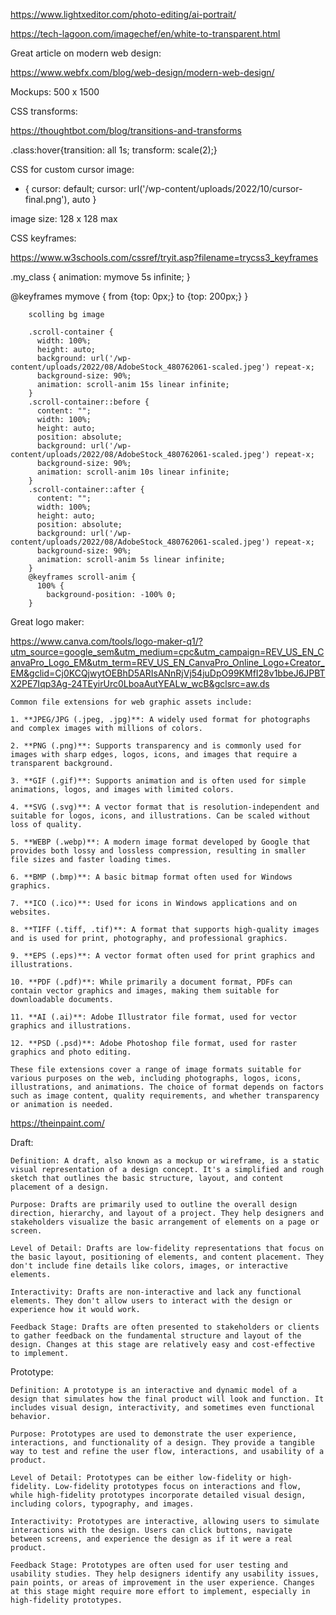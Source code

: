 
https://www.lightxeditor.com/photo-editing/ai-portrait/


https://tech-lagoon.com/imagechef/en/white-to-transparent.html

Great article on modern web design:


https://www.webfx.com/blog/web-design/modern-web-design/


Mockups: 500 x 1500


CSS transforms: 

https://thoughtbot.com/blog/transitions-and-transforms

.class:hover{transition: all 1s; transform: scale(2);}

CSS for custom cursor image:

*  { cursor: default; cursor: url('/wp-content/uploads/2022/10/cursor-final.png'), auto }


image size: 128 x 128 max


CSS keyframes:

https://www.w3schools.com/cssref/tryit.asp?filename=trycss3_keyframes

.my_class {
  animation: mymove 5s infinite;
}

@keyframes mymove {
  from {top: 0px;}
  to {top: 200px;}
}

<div class = "my_class"></div>


        scolling bg image

        .scroll-container {
          width: 100%;
          height: auto;
          background: url('/wp-content/uploads/2022/08/AdobeStock_480762061-scaled.jpeg') repeat-x;
          background-size: 90%;
          animation: scroll-anim 15s linear infinite;
        }
        .scroll-container::before {
          content: "";
          width: 100%;
          height: auto;
          position: absolute;
          background: url('/wp-content/uploads/2022/08/AdobeStock_480762061-scaled.jpeg') repeat-x;
          background-size: 90%;
          animation: scroll-anim 10s linear infinite;
        }
        .scroll-container::after {
          content: "";
          width: 100%;
          height: auto;
          position: absolute;
          background: url('/wp-content/uploads/2022/08/AdobeStock_480762061-scaled.jpeg') repeat-x;
          background-size: 90%;
          animation: scroll-anim 5s linear infinite;
        }
        @keyframes scroll-anim {
          100% {
            background-position: -100% 0;
        }

Great logo maker:

https://www.canva.com/tools/logo-maker-q1/?utm_source=google_sem&utm_medium=cpc&utm_campaign=REV_US_EN_CanvaPro_Logo_EM&utm_term=REV_US_EN_CanvaPro_Online_Logo+Creator_EM&gclid=Cj0KCQjwytOEBhD5ARIsANnRjVj54juDpO99KMfI28v1bbeJ6JPBTX2PE7Iqp3Ag-24TEyirUrc0LboaAutYEALw_wcB&gclsrc=aw.ds



    Common file extensions for web graphic assets include:
  
    1. **JPEG/JPG (.jpeg, .jpg)**: A widely used format for photographs and complex images with millions of colors.
    
    2. **PNG (.png)**: Supports transparency and is commonly used for images with sharp edges, logos, icons, and images that require a transparent background.
    
    3. **GIF (.gif)**: Supports animation and is often used for simple animations, logos, and images with limited colors.
    
    4. **SVG (.svg)**: A vector format that is resolution-independent and suitable for logos, icons, and illustrations. Can be scaled without loss of quality.
    
    5. **WEBP (.webp)**: A modern image format developed by Google that provides both lossy and lossless compression, resulting in smaller file sizes and faster loading times.
    
    6. **BMP (.bmp)**: A basic bitmap format often used for Windows graphics.
    
    7. **ICO (.ico)**: Used for icons in Windows applications and on websites.
    
    8. **TIFF (.tiff, .tif)**: A format that supports high-quality images and is used for print, photography, and professional graphics.
    
    9. **EPS (.eps)**: A vector format often used for print graphics and illustrations.
    
    10. **PDF (.pdf)**: While primarily a document format, PDFs can contain vector graphics and images, making them suitable for downloadable documents.
    
    11. **AI (.ai)**: Adobe Illustrator file format, used for vector graphics and illustrations.
    
    12. **PSD (.psd)**: Adobe Photoshop file format, used for raster graphics and photo editing.
    
    These file extensions cover a range of image formats suitable for various purposes on the web, including photographs, logos, icons, illustrations, and animations. The choice of format depends on factors such as image content, quality requirements, and whether transparency or animation is needed.



https://theinpaint.com/


Draft:

    Definition: A draft, also known as a mockup or wireframe, is a static visual representation of a design concept. It's a simplified and rough sketch that outlines the basic structure, layout, and content placement of a design.

    Purpose: Drafts are primarily used to outline the overall design direction, hierarchy, and layout of a project. They help designers and stakeholders visualize the basic arrangement of elements on a page or screen.

    Level of Detail: Drafts are low-fidelity representations that focus on the basic layout, positioning of elements, and content placement. They don't include fine details like colors, images, or interactive elements.

    Interactivity: Drafts are non-interactive and lack any functional elements. They don't allow users to interact with the design or experience how it would work.

    Feedback Stage: Drafts are often presented to stakeholders or clients to gather feedback on the fundamental structure and layout of the design. Changes at this stage are relatively easy and cost-effective to implement.

Prototype:

    Definition: A prototype is an interactive and dynamic model of a design that simulates how the final product will look and function. It includes visual design, interactivity, and sometimes even functional behavior.

    Purpose: Prototypes are used to demonstrate the user experience, interactions, and functionality of a design. They provide a tangible way to test and refine the user flow, interactions, and usability of a product.

    Level of Detail: Prototypes can be either low-fidelity or high-fidelity. Low-fidelity prototypes focus on interactions and flow, while high-fidelity prototypes incorporate detailed visual design, including colors, typography, and images.

    Interactivity: Prototypes are interactive, allowing users to simulate interactions with the design. Users can click buttons, navigate between screens, and experience the design as if it were a real product.

    Feedback Stage: Prototypes are often used for user testing and usability studies. They help designers identify any usability issues, pain points, or areas of improvement in the user experience. Changes at this stage might require more effort to implement, especially in high-fidelity prototypes.




